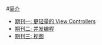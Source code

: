 #[简介](README.md)
* [期刊一: 更轻量的 View Controllers](chapter1.md)
* [期刊二: 并发编程](issue2.md)
* [期刊三: 视图](issue3.md)
